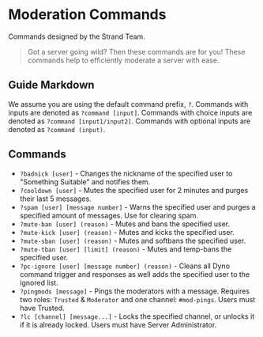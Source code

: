 # Moderation Commands
Commands designed by the Strand Team.  

> Got a server going wild? Then these commands are for you! These commands help to efficiently moderate a server with ease.

## Guide Markdown
We assume you are using the default command prefix, `?`. Commands with inputs are denoted as ``?command [input]``. Commands with choice inputs are denoted as ``?command [input1/input2]``. Commands with optional inputs are denoted as ``?command (input)``.


## Commands
* `?badnick [user]` - Changes the nickname of the specified user to "Something Suitable" and notifies them.
* `?cooldown [user]` - Mutes the specified user for 2 minutes and purges their last 5 messages.
* `?spam [user] [message number]` - Warns the specified user and purges a specified amount of messages. Use for clearing spam.
* `?mute-ban [user] (reason)` - Mutes and bans the specified user.
* `?mute-kick [user] (reason)` - Mutes and kicks the specified user.
* `?mute-sban [user] (reason)` - Mutes and softbans the specified user.
* `?mute-tban [user] [limit] (reason)` - Mutes and temp-bans the specified user.
* `?pc-ignore [user] [message number] (reason)` - Cleans all Dyno command trigger and responses as well adds the specified user to the ignored list. 
* `?pingmods [message]` - Pings the moderators with a message. Requires two roles: `Trusted` & `Moderator` and one channel: `#mod-pings`. Users must have Trusted.
* `?lc [channel] [message...]` - Locks the specified channel, or unlocks it if it is already locked. Users must have Server Administrator.